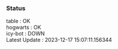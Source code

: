 ### Status


table : OK  
hogwarts : OK  
icy-bot : DOWN  
Latest Update : 2023-12-17 15:07:11.156344
